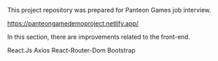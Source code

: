 
This project repository was prepared for Panteon Games job interview. 

https://panteongamedemoproject.netlify.app/ 


In this section, there are improvements related to the front-end.

React.Js
Axios
React-Router-Dom
Bootstrap
